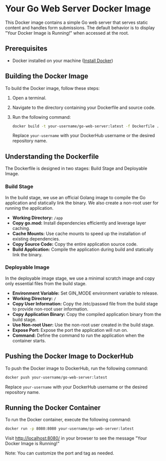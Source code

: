 
# Your Go Web Server Docker Image

This Docker image contains a simple Go web server that serves static content and handles form submissions. The default behavior is to display "Your Docker Image is Running!" when accessed at the root.

## Prerequisites

- Docker installed on your machine ([Install Docker](https://docs.docker.com/get-docker/))

## Building the Docker Image

To build the Docker image, follow these steps:

1. Open a terminal.
2. Navigate to the directory containing your Dockerfile and source code.
3. Run the following command:

    ```bash
    docker build -t your-username/go-web-server:latest -f Dockerfile .
    ```

    Replace `your-username` with your DockerHub username or the desired repository name.

## Understanding the Dockerfile

The Dockerfile is designed in two stages: Build Stage and Deployable Image.

### Build Stage

In the build stage, we use an official Golang image to compile the Go application and statically link the binary. We also create a non-root user for running the application.

- **Working Directory:** `/app`
- **Copy go.mod:** Install dependencies efficiently and leverage layer caching.
- **Cache Mounts:** Use cache mounts to speed up the installation of existing dependencies.
- **Copy Source Code:** Copy the entire application source code.
- **Build Application:** Compile the application during build and statically link the binary.

### Deployable Image

In the deployable image stage, we use a minimal scratch image and copy only essential files from the build stage.

- **Environment Variable:** Set GIN_MODE environment variable to release.
- **Working Directory:** `/`
- **Copy User Information:** Copy the /etc/passwd file from the build stage to provide non-root user information.
- **Copy Application Binary:** Copy the compiled application binary from the build stage.
- **Use Non-root User:** Use the non-root user created in the build stage.
- **Expose Port:** Expose the port the application will run on.
- **Command:** Define the command to run the application when the container starts.

## Pushing the Docker Image to DockerHub

To push the Docker image to DockerHub, run the following command:

```bash
docker push your-username/go-web-server:latest
```

Replace `your-username` with your DockerHub username or the desired repository name.

## Running the Docker Container

To run the Docker container, execute the following command:

```bash
docker run -p 8080:8080 your-username/go-web-server:latest
```

Visit [http://localhost:8080/](http://localhost:8080/) in your browser to see the message "Your Docker Image is Running!"

Note: You can customize the port and tag as needed.
